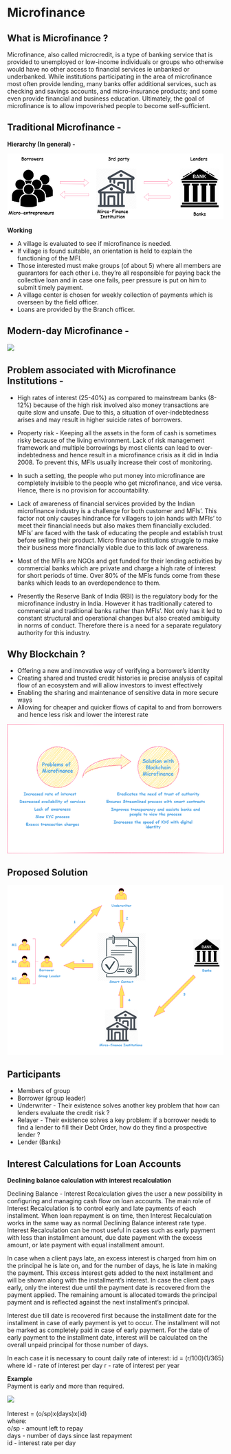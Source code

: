# Microfinance #

## What is Microfinance ? ##

Microfinance, also called microcredit​, is a type of banking service that is provided to unemployed or low-income individuals or groups who otherwise would have no other access to financial services ie unbanked or underbanked. While institutions participating in the area of microfinance most often provide lending, many banks offer additional services, such as checking and savings accounts, and micro-insurance products; and some even provide financial and business education. Ultimately, the goal of microfinance is to allow impoverished people to become self-sufficient.

## Traditional Microfinance - ##

**Hierarchy (In general) -**

![](images/Initial.png)

 **Working**

* A village is evaluated to see if microfinance is needed.
* If village is found suitable, an orientation is held to explain the functioning of the MFI.
* Those interested must make groups (of about 5) where all members are guarantors for each other i.e. they’re all responsible for paying back the collective loan and in case one fails, peer pressure is put on him to submit timely payment.
* A village center is chosen for weekly collection of payments which is overseen by the field officer.
* Loans are provided by the Branch officer.


## Modern-day Microfinance - ##

![](images/modernday_microfinance.PNG)
 
## Problem associated with Microfinance Institutions - ##

* High rates of interest (25-40%) as compared to mainstream banks (8-12%) because of the high risk involved also money transactions are quite slow and unsafe. Due to this, a situation of over-indebtedness arises and may result in higher suicide rates of borrowers.

* Property risk - Keeping all the assets in the form of cash is sometimes risky because of the living environment. Lack of risk management framework and multiple borrowings by most clients can lead to over-indebtedness and hence result in a microfinance crisis as it did in India 2008. To prevent this, MFIs usually increase their cost of monitoring.

* In such a setting, the people who put money into microfinance are completely invisible to the people who get microfinance, and vice versa. Hence, there is no provision for accountability. 

* Lack of awareness of financial services provided by the Indian microfinance industry is a challenge for both customer and MFIs’. This factor not only causes hindrance for villagers to join hands with MFIs’ to meet their financial needs but also makes them financially excluded. MFIs’ are faced with the task of educating the people and establish trust before selling their product. Micro finance institutions struggle to make their business more financially viable due to this lack of awareness.

* Most of the MFIs are NGOs and get funded for their lending activities by commercial banks which are private and charge a high rate of interest for short periods of time. Over 80% of the MFIs funds come from these banks which leads to an overdependence to them.

* Presently the Reserve Bank of India (RBI) is the regulatory body for the microfinance industry in India. However it has traditionally catered to commercial and traditional banks rather than MFIs’. Not only has it led to constant structural and operational changes but also created ambiguity in norms of conduct. Therefore there is a need for a separate regulatory authority for this industry. 

## Why Blockchain ? ##

* Offering a new and innovative way of verifying a borrower’s identity
* Creating shared and trusted credit histories ie precise analysis of capital flow of an ecosystem and will allow investors to invest effectively 
* Enabling the sharing and maintenance of sensitive data in more secure ways
* Allowing for cheaper and quicker flows of capital to and from borrowers and hence less risk and lower the interest rate

![](images/Benifits.png)

## Proposed Solution ##

![](images/Flowchart.png)

## Participants ## 

* Members of group
* Borrower (group leader)
* Underwriter - Their existence solves another key problem that how can lenders evaluate the credit risk ?
* Relayer - Their existence solves a key problem: if a borrower needs to find a lender to fill their Debt Order, how do they find a prospective lender ?
* Lender (Banks)
 
## Interest Calculations for Loan Accounts ##

**Declining balance calculation with interest recalculation**

Declining Balance - Interest Recalculation gives the user a new possibility in configuring and managing cash flow on loan accounts. The main role of Interest Recalculation is to control early and late payments of each installment. When loan repayment is on time, then Interest Recalculation works in the same way as normal Declining Balance interest rate type.  Interest Recalculation can be most useful in cases such as early payment with less than installment amount, due date payment with the excess amount, or late payment with equal installment amount.

In case when a client pays late, an excess interest is charged from him on the principal he is late on, and for the number of days, he is late in making the payment. This excess interest gets added to the next installment and will be shown along with the installment’s interest.
In case the client pays early, only the interest due until the payment date is recovered from the payment applied. The remaining amount is allocated towards the principal payment and is reflected against the next installment’s principal.

Interest due till date is recovered first because the installment date for the installment in case of early payment is yet to occur. The installment will not be marked as completely paid in case of early payment. For the date of early payment to the installment date, interest will be calculated on the overall unpaid principal for those number of days. </br>

In each case it is necessary to count daily rate of interest:
id = (r/100)(1/365)
where 
id - rate of interest per day
r - rate of interest per year </br>

**Example** </br>
Payment is early and more than required.

![](images/loan.PNG)

Interest = (o/sp)x(days)x(id) </br>
where:</br>
o/sp - amount left to repay</br>
days - number of days since last repayment</br>
id - interest rate per day
